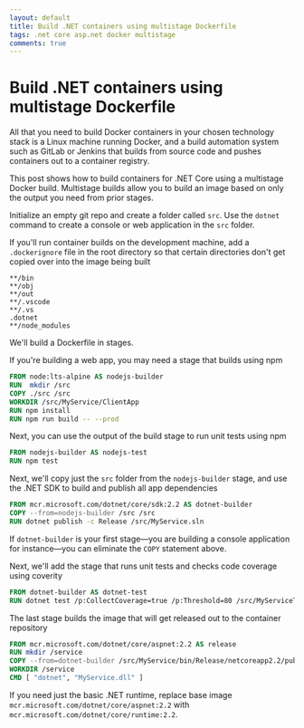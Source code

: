 ```yaml
---
layout: default
title: Build .NET containers using multistage Dockerfile
tags: .net core asp.net docker multistage
comments: true
---
```

# Build .NET containers using multistage Dockerfile

All that you need to build Docker containers in your chosen technology stack is a Linux machine running Docker, and a build automation system such as GitLab or Jenkins that builds from source code and pushes containers out to a container registry.

This post shows how to build containers for .NET Core using a multistage Docker build. Multistage builds allow you to build an image based on only the output you need from prior stages.

Initialize an empty git repo and create a folder called `src`. Use the `dotnet` command to create a console or web application in the `src` folder.

If you'll run container builds on the development machine, add a `.dockerignore` file in the root directory so that certain directories don't get copied over into the image being built

```gitignore
**/bin
**/obj
**/out
**/.vscode
**/.vs
.dotnet
**/node_modules
```

We'll build a Dockerfile in stages.

If you're building a web app, you may need a stage that builds using npm

```Dockerfile
FROM node:lts-alpine AS nodejs-builder
RUN  mkdir /src
COPY ./src /src
WORKDIR /src/MyService/ClientApp
RUN npm install
RUN npm run build -- --prod
```

Next, you can use the output of the build stage to run unit tests using npm

```Dockerfile
FROM nodejs-builder AS nodejs-test
RUN npm test
```

Next, we'll copy just the `src` folder from the `nodejs-builder` stage, and use the .NET SDK to build and publish all app dependencies

```Dockerfile
FROM mcr.microsoft.com/dotnet/core/sdk:2.2 AS dotnet-builder
COPY --from=nodejs-builder /src /src
RUN dotnet publish -c Release /src/MyService.sln
```

If `dotnet-builder` is your first stage&mdash;you are building a console application for instance&mdash;you can eliminate the `COPY` statement above.

Next, we'll add the stage that runs unit tests and checks code coverage using coverity

```Dockerfile
FROM dotnet-builder AS dotnet-test
RUN dotnet test /p:CollectCoverage=true /p:Threshold=80 /src/MyServiceTests/MyServiceTests.csproj
```

The last stage builds the image that will get released out to the container repository

```Dockerfile
FROM mcr.microsoft.com/dotnet/core/aspnet:2.2 AS release
RUN mkdir /service
COPY --from=dotnet-builder /src/MyService/bin/Release/netcoreapp2.2/publish /service
WORKDIR /service
CMD [ "dotnet", "MyService.dll" ]
```

If you need just the basic .NET runtime, replace base image `mcr.microsoft.com/dotnet/core/aspnet:2.2` with `mcr.microsoft.com/dotnet/core/runtime:2.2`.
